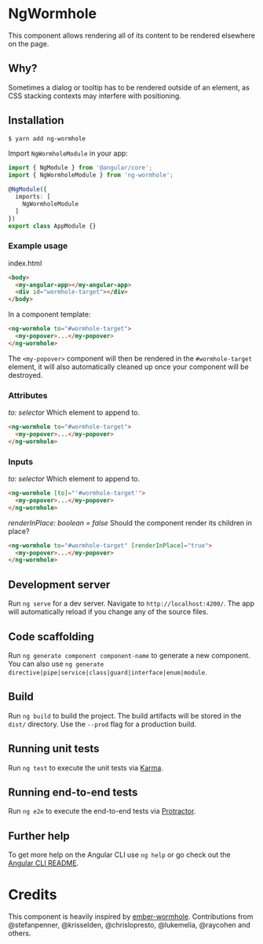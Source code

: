 # NgWormhole

This component allows rendering all of its content to be rendered elsewhere on
the page.

## Why?

Sometimes a dialog or tooltip has to be rendered outside of an element, as CSS
stacking contexts may interfere with positioning.

## Installation

```bash
$ yarn add ng-wormhole
```

Import `NgWormholeModule` in your app:

```typescript
import { NgModule } from '@angular/core';
import { NgWormholeModule } from 'ng-wormhole';

@NgModule({
  imports: [
    NgWormholeModule
  ]
})
export class AppModule {}
```

### Example usage

index.html
```html
<body>
  <my-angular-app></my-angular-app>
  <div id="wormhole-target"></div>
</body>
```

In a component template:

```html
<ng-wormhole to="#wormhole-target">
  <my-popover>...</my-popover>
</ng-wormhole>
```

The `<my-popover>` component will then be rendered in the `#wormhole-target`
element, it will also automatically cleaned up once your component will be
destroyed.

### Attributes

*to: selector*
Which element to append to.

```html
<ng-wormhole to="#wormhole-target">
  <my-popover>...</my-popover>
</ng-wormhole>
```

### Inputs

*to: selector*
Which element to append to.

```html
<ng-wormhole [to]="'#wormhole-target'">
  <my-popover>...</my-popover>
</ng-wormhole>
```

*renderInPlace: boolean = false*
Should the component render its children in place?

```html
<ng-wormhole to="#wormhole-target" [renderInPlace]="true">
  <my-popover>...</my-popover>
</ng-wormhole>
```

## Development server

Run `ng serve` for a dev server. Navigate to `http://localhost:4200/`. The app will automatically reload if you change any of the source files.

## Code scaffolding

Run `ng generate component component-name` to generate a new component. You can also use `ng generate directive|pipe|service|class|guard|interface|enum|module`.

## Build

Run `ng build` to build the project. The build artifacts will be stored in the `dist/` directory. Use the `--prod` flag for a production build.

## Running unit tests

Run `ng test` to execute the unit tests via [Karma](https://karma-runner.github.io).

## Running end-to-end tests

Run `ng e2e` to execute the end-to-end tests via [Protractor](http://www.protractortest.org/).

## Further help

To get more help on the Angular CLI use `ng help` or go check out the [Angular CLI README](https://github.com/angular/angular-cli/blob/master/README.md).

# Credits

This component is heavily inspired by
[ember-wormhole](https://github.com/yapplabs/ember-wormhole).
Contributions from @stefanpenner, @krisselden, @chrislopresto, @lukemelia,
@raycohen and others.

